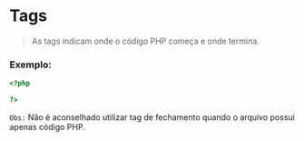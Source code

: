 # Tags

> As tags indicam onde o código PHP começa e onde termina.

### Exemplo:

```php
<?php

?>
```

`Obs:` Não é aconselhado utilizar tag de fechamento quando o arquivo possui apenas código PHP.
